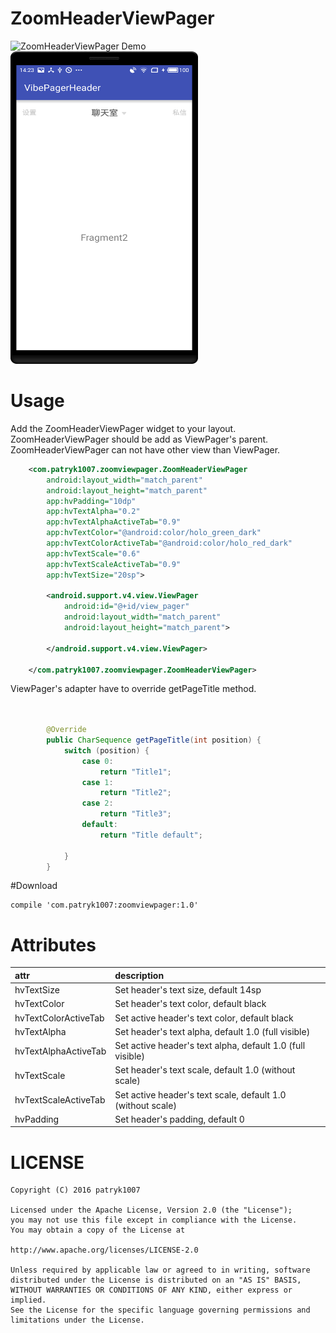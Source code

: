 # ZoomHeaderViewPager

![ZoomHeaderViewPager Demo][demo_gif]
<img src="https://github.com/jiaowenzheng/ZoomHeaderViewPager/raw/master/screen/demo2.png" width="300" height="500"/>

# Usage

Add the ZoomHeaderViewPager widget to your layout. 
ZoomHeaderViewPager should be add as ViewPager's parent. ZoomHeaderViewPager can not have other view than ViewPager.

```xml
    <com.patryk1007.zoomviewpager.ZoomHeaderViewPager
        android:layout_width="match_parent"
        android:layout_height="match_parent"
        app:hvPadding="10dp"
        app:hvTextAlpha="0.2"
        app:hvTextAlphaActiveTab="0.9"
        app:hvTextColor="@android:color/holo_green_dark"
        app:hvTextColorActiveTab="@android:color/holo_red_dark"
        app:hvTextScale="0.6"
        app:hvTextScaleActiveTab="0.9"
        app:hvTextSize="20sp">

        <android.support.v4.view.ViewPager
            android:id="@+id/view_pager"
            android:layout_width="match_parent"
            android:layout_height="match_parent">

        </android.support.v4.view.ViewPager>

    </com.patryk1007.zoomviewpager.ZoomHeaderViewPager>

```

ViewPager's adapter have to override getPageTitle method.

```java


        @Override
        public CharSequence getPageTitle(int position) {
            switch (position) {
                case 0:
                    return "Title1";
                case 1:
                    return "Title2";
                case 2:
                    return "Title3";
                default:
                    return "Title default";

            }
        }

```

#Download


    compile 'com.patryk1007:zoomviewpager:1.0'

# Attributes


| attr | description |
|:---|:---|
| hvTextSize | Set header's text size, default 14sp |
| hvTextColor | Set header's text color, default black |
| hvTextColorActiveTab | Set active header's text color, default black |
| hvTextAlpha | Set header's text alpha, default 1.0 (full visible) |
| hvTextAlphaActiveTab | Set active header's text alpha, default 1.0 (full visible) |
| hvTextScale | Set header's text scale, default 1.0 (without scale)  |
| hvTextScaleActiveTab |  Set active header's text scale, default 1.0 (without scale)  |
| hvPadding | Set header's padding, default 0 |

# LICENSE

```
Copyright (C) 2016 patryk1007

Licensed under the Apache License, Version 2.0 (the "License");
you may not use this file except in compliance with the License.
You may obtain a copy of the License at

http://www.apache.org/licenses/LICENSE-2.0

Unless required by applicable law or agreed to in writing, software
distributed under the License is distributed on an "AS IS" BASIS,
WITHOUT WARRANTIES OR CONDITIONS OF ANY KIND, either express or implied.
See the License for the specific language governing permissions and
limitations under the License.
```

[demo_gif]: https://bytebucket.org/moodup/headerviewpager/raw/731ab624167cf459dc8634719de728e0396bcf14/screen/demo1.gif?token=ad81426659b7884ea43e60a7f5d3db0eab359346
